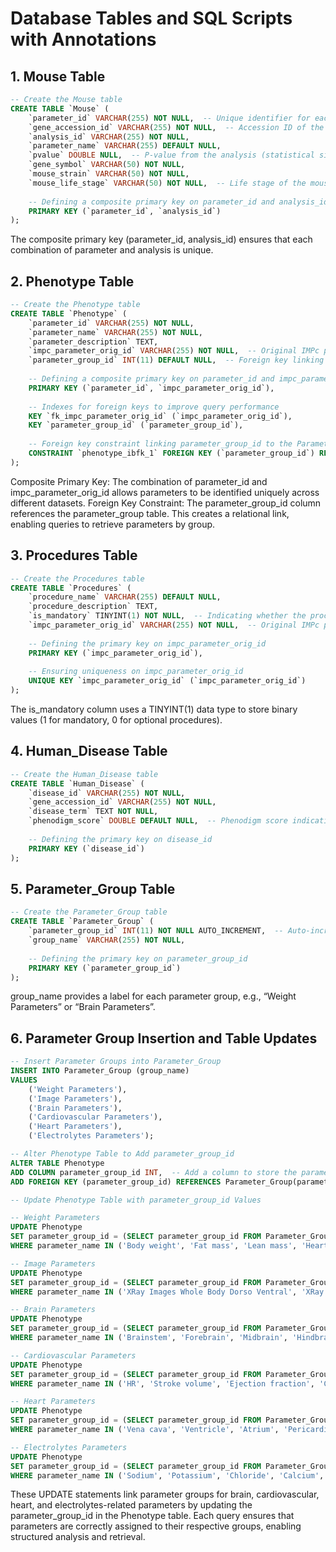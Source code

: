 
# Database Tables and SQL Scripts with Annotations

## 1. Mouse Table
```sql
-- Create the Mouse table
CREATE TABLE `Mouse` (
    `parameter_id` VARCHAR(255) NOT NULL,  -- Unique identifier for each parameter
    `gene_accession_id` VARCHAR(255) NOT NULL,  -- Accession ID of the associated gene
    `analysis_id` VARCHAR(255) NOT NULL,
    `parameter_name` VARCHAR(255) DEFAULT NULL,
    `pvalue` DOUBLE NULL,  -- P-value from the analysis (statistical significance)
    `gene_symbol` VARCHAR(50) NOT NULL,
    `mouse_strain` VARCHAR(50) NOT NULL,
    `mouse_life_stage` VARCHAR(50) NOT NULL,  -- Life stage of the mouse (E.g. Adult) 
    
    -- Defining a composite primary key on parameter_id and analysis_id. A composite primary key ensures that each combination of parameter and analysis is unique.
    PRIMARY KEY (`parameter_id`, `analysis_id`)
);
```
The composite primary key (parameter_id, analysis_id) ensures that each combination of parameter and analysis is unique.

## 2. Phenotype Table
```sql
-- Create the Phenotype table
CREATE TABLE `Phenotype` (
    `parameter_id` VARCHAR(255) NOT NULL,
    `parameter_name` VARCHAR(255) NOT NULL,
    `parameter_description` TEXT,
    `impc_parameter_orig_id` VARCHAR(255) NOT NULL,  -- Original IMPc parameter ID
    `parameter_group_id` INT(11) DEFAULT NULL,  -- Foreign key linking to the Parameter_Group table
    
    -- Defining a composite primary key on parameter_id and impc_parameter_orig_id
    PRIMARY KEY (`parameter_id`, `impc_parameter_orig_id`),
    
    -- Indexes for foreign keys to improve query performance
    KEY `fk_impc_parameter_orig_id` (`impc_parameter_orig_id`),
    KEY `parameter_group_id` (`parameter_group_id`),
    
    -- Foreign key constraint linking parameter_group_id to the Parameter_Group table
    CONSTRAINT `phenotype_ibfk_1` FOREIGN KEY (`parameter_group_id`) REFERENCES `Parameter_Group` (`parameter_group_id`)
);
```
Composite Primary Key: The combination of parameter_id and impc_parameter_orig_id allows parameters to be identified uniquely across different datasets.
Foreign Key Constraint: The parameter_group_id column references the parameter_group table. This creates a relational link, enabling queries to retrieve parameters by group.

## 3. Procedures Table
```sql
-- Create the Procedures table
CREATE TABLE `Procedures` (
    `procedure_name` VARCHAR(255) DEFAULT NULL,
    `procedure_description` TEXT, 
    `is_mandatory` TINYINT(1) NOT NULL,  -- Indicating whether the procedure is mandatory (1 = Yes, 0 = No)
    `impc_parameter_orig_id` VARCHAR(255) NOT NULL,  -- Original IMPc parameter ID linked to this procedure
    
    -- Defining the primary key on impc_parameter_orig_id
    PRIMARY KEY (`impc_parameter_orig_id`),
    
    -- Ensuring uniqueness on impc_parameter_orig_id
    UNIQUE KEY `impc_parameter_orig_id` (`impc_parameter_orig_id`)
);
```
The is_mandatory column uses a TINYINT(1) data type to store binary values (1 for mandatory, 0 for optional procedures).

## 4. Human_Disease Table
```sql
-- Create the Human_Disease table
CREATE TABLE `Human_Disease` (
    `disease_id` VARCHAR(255) NOT NULL,
    `gene_accession_id` VARCHAR(255) NOT NULL,
    `disease_term` TEXT NOT NULL,
    `phenodigm_score` DOUBLE DEFAULT NULL,  -- Phenodigm score indicating phenotype similarity between human and mouse
    
    -- Defining the primary key on disease_id
    PRIMARY KEY (`disease_id`)
);
```

## 5. Parameter_Group Table
```sql
-- Create the Parameter_Group table
CREATE TABLE `Parameter_Group` (
    `parameter_group_id` INT(11) NOT NULL AUTO_INCREMENT,  -- Auto-incremented unique ID for each parameter group
    `group_name` VARCHAR(255) NOT NULL,
    
    -- Defining the primary key on parameter_group_id
    PRIMARY KEY (`parameter_group_id`)
);
```
group_name provides a label for each parameter group, e.g., “Weight Parameters” or “Brain Parameters”.

## 6. Parameter Group Insertion and Table Updates
```sql
-- Insert Parameter Groups into Parameter_Group
INSERT INTO Parameter_Group (group_name)
VALUES 
    ('Weight Parameters'),
    ('Image Parameters'),
    ('Brain Parameters'),
    ('Cardiovascular Parameters'),
    ('Heart Parameters'),
    ('Electrolytes Parameters');

-- Alter Phenotype Table to Add parameter_group_id
ALTER TABLE Phenotype
ADD COLUMN parameter_group_id INT,  -- Add a column to store the parameter group ID
ADD FOREIGN KEY (parameter_group_id) REFERENCES Parameter_Group(parameter_group_id);  -- Add a foreign key constraint linking to the Parameter_Group table

-- Update Phenotype Table with parameter_group_id Values

-- Weight Parameters
UPDATE Phenotype
SET parameter_group_id = (SELECT parameter_group_id FROM Parameter_Group WHERE group_name = 'Weight Parameters')
WHERE parameter_name IN ('Body weight', 'Fat mass', 'Lean mass', 'Heart weight', 'Liver weight', 'Lung weight', 'Spleen weight', 'Adrenal gland weight');

-- Image Parameters
UPDATE Phenotype
SET parameter_group_id = (SELECT parameter_group_id FROM Parameter_Group WHERE group_name = 'Image Parameters')
WHERE parameter_name IN ('XRay Images Whole Body Dorso Ventral', 'XRay Images Whole Body Lateral Orientation', 'XRay Images Skull Lateral Orientation', 'XRay Images Skull Dorso Ventral Orientation');

-- Brain Parameters
UPDATE Phenotype
SET parameter_group_id = (SELECT parameter_group_id FROM Parameter_Group WHERE group_name = 'Brain Parameters')
WHERE parameter_name IN ('Brainstem', 'Forebrain', 'Midbrain', 'Hindbrain', 'Cerebral Cortex', 'Hippocampus', 'Cerebellum');

-- Cardiovascular Parameters
UPDATE Phenotype
SET parameter_group_id = (SELECT parameter_group_id FROM Parameter_Group WHERE group_name = 'Cardiovascular Parameters')
WHERE parameter_name IN ('HR', 'Stroke volume', 'Ejection fraction', 'Cardiac output', 'End-Systolic Diameter', 'End-Diastolic Diameter');

-- Heart Parameters
UPDATE Phenotype
SET parameter_group_id = (SELECT parameter_group_id FROM Parameter_Group WHERE group_name = 'Heart Parameters')
WHERE parameter_name IN ('Vena cava', 'Ventricle', 'Atrium', 'Pericardium', 'Tricuspid', 'Atria', 'Aorta', 'Pulmonary');

-- Electrolytes Parameters
UPDATE Phenotype
SET parameter_group_id = (SELECT parameter_group_id FROM Parameter_Group WHERE group_name = 'Electrolytes Parameters')
WHERE parameter_name IN ('Sodium', 'Potassium', 'Chloride', 'Calcium', 'Phosphate');
```
These UPDATE statements link parameter groups for brain, cardiovascular, heart, and electrolytes-related parameters by updating the parameter_group_id in the Phenotype table. Each query ensures that parameters are correctly assigned to their respective groups, enabling structured analysis and retrieval.
